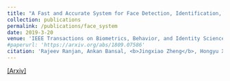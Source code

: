 ```yaml
---
title: "A Fast and Accurate System for Face Detection, Identification, and Verification"
collection: publications
permalink: /publications/face_system
date: 2019-3-20
venue: 'IEEE Transactions on Biometrics, Behavior, and Identity Science (TBIOM)'
#paperurl: 'https://arxiv.org/abs/1809.07586'
citation: 'Rajeev Ranjan, Ankan Bansal, <b>Jingxiao Zheng</b>, Hongyu Xu, Josh Gleason, Boyu Lu, Anirudh Nanduri, Jun-Cheng Chen, Carlos D. Castillo and Rama Chellappa. <i>Arxiv Preprint 1809.07586.</i> <b>Accepted by IEEE Transactions on Biometrics, Behavior, and Identity Science.</b>'
--- 
```

[[Arxiv]](https://arxiv.org/abs/1809.07586)
